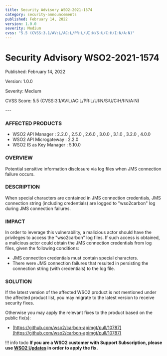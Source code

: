 ```yaml
---
title: Security Advisory WSO2-2021-1574
category: security-announcements
published: February 14, 2022
version: 1.0.0
severity: Medium
cvss: "5.5 (CVSS:3.1/AV:L/AC:L/PR:L/UI:N/S:U/C:H/I:N/A:N)"
---
```


# Security Advisory WSO2-2021-1574

<p class="doc-info">Published: February 14, 2022</p>
<p class="doc-info">Version: 1.0.0</p>
<p class="doc-info">Severity: Medium</p>
<p class="doc-info">CVSS Score: 5.5 (CVSS:3.1/AV:L/AC:L/PR:L/UI:N/S:U/C:H/I:N/A:N)</p>
---

### AFFECTED PRODUCTS
* WSO2 API Manager : 2.2.0 , 2.5.0 , 2.6.0 , 3.0.0 , 3.1.0 , 3.2.0 , 4.0.0
* WSO2 API Microgateway : 2.2.0
* WSO2 IS as Key Manager : 5.10.0


### OVERVIEW
Potential sensitive information disclosure via log files when JMS connection failure occurs.


### DESCRIPTION
When special characters are contained in JMS connection credentials, JMS connection string (including credentials) are logged to "wso2carbon" log during JMS connection failures.


### IMPACT
In order to leverage this vulnerability, a malicious actor should have the privileges to access the "wso2carbon" log files. If such access is obtained, a malicious actor could obtain the JMS connection credentials from log files, given the following conditions:

* JMS connection credentials must contain special characters.
* There were JMS connection failures that resulted in persisting the connection string (with credentials) to the log file.


### SOLUTION
If the latest version of the affected WSO2 product is not mentioned under the affected product list, you may migrate to the latest version to receive security fixes.

Otherwise you may apply the relevant fixes to the product based on the public fix(s):

* [https://github.com/wso2/carbon-apimgt/pull/10787](https://github.com/wso2/carbon-apimgt/pull/10787)

!!! info todo
    **If you are a WSO2 customer with Support Subscription, please use [WSO2 Updates](https://wso2.com/updates/) in order to apply the fix.**
